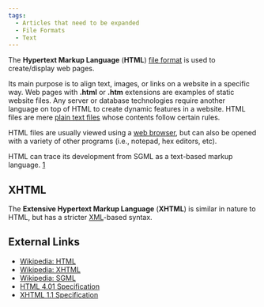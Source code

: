 ```yaml
---
tags:
  - Articles that need to be expanded
  - File Formats
  - Text
---
```

The **Hypertext Markup Language** (**HTML**) [file format](file_formats.md) is
used to create/display web pages.

Its main purpose is to align text, images, or links on a website in a
specific way. Web pages with **.html** or **.htm** extensions are
examples of static website files. Any server or database technologies
require another language on top of HTML to create dynamic features in a
website. HTML files are mere [plain text files](txt.md) whose
contents follow certain rules.

HTML files are usually viewed using a [web browser](web_browser.md), but can
also be opened with a variety of other programs (i.e., notepad, hex editors,
etc).

HTML can trace its development from SGML as a text-based markup language.
[1](https://en.wikipedia.org/wiki/SGML)

## XHTML

The **Extensive Hypertext Markup Language** (**XHTML**) is similar in
nature to HTML, but has a stricter [XML](xml.md)-based syntax.

## External Links

* [Wikipedia: HTML](https://en.wikipedia.org/wiki/Html)
* [Wikipedia: XHTML](https://en.wikipedia.org/wiki/Xhtml)
* [Wikipedia: SGML](https://en.wikipedia.org/wiki/SGML)
* [HTML 4.01 Specification](https://www.w3.org/TR/html401/)
* [XHTML 1.1 Specification](https://www.w3.org/TR/xhtml11/)
